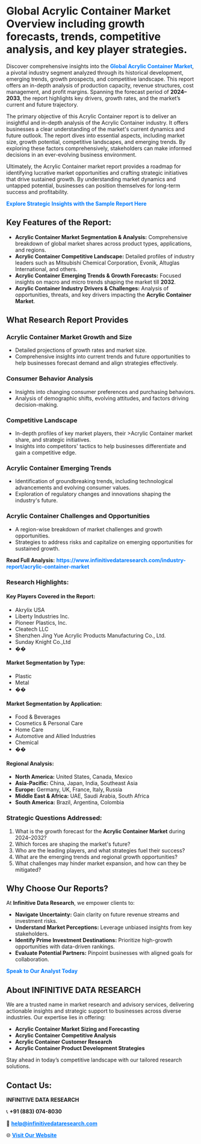 <h1>Global Acrylic Container Market Overview including growth forecasts, trends, competitive analysis, and key player strategies.</h1>
<p>
Discover comprehensive insights into the 
<a href="https://www.infinitivedataresearch.com/industry-report/acrylic-container-market" rel="dofollow" style="color: #007BFF; text-decoration: none;"><strong>Global Acrylic Container Market</strong></a>, a pivotal industry segment analyzed through its historical development, emerging trends, growth prospects, and competitive landscape. This report offers an in-depth analysis of production capacity, revenue structures, cost management, and profit margins. Spanning the forecast period of <strong>2024–2033</strong>, the report highlights key drivers, growth rates, and the market’s current and future trajectory.
</p>
<p>
The primary objective of this Acrylic Container report is to deliver an insightful and in-depth analysis of the Acrylic Container industry. It offers businesses a clear understanding of the market's current dynamics and future outlook. The report dives into essential aspects, including market size, growth potential, competitive landscapes, and emerging trends. By exploring these factors comprehensively, stakeholders can make informed decisions in an ever-evolving business environment.
</p>
<p>
Ultimately, the Acrylic Container market report provides a roadmap for identifying lucrative market opportunities and crafting strategic initiatives that drive sustained growth. By understanding market dynamics and untapped potential, businesses can position themselves for long-term success and profitability.
</p>
<p>
<a href="https://www.infinitivedataresearch.com/request-sample/reportId=108986" style="color: #007BFF; text-decoration: none;"><strong>Explore Strategic Insights with the Sample Report Here</strong></a>
</p>

<h2>Key Features of the Report:</h2>
<ul>
<li><strong>Acrylic Container Market Segmentation & Analysis:</strong> Comprehensive breakdown of global market shares across product types, applications, and regions.</li>
<li><strong>Acrylic Container Competitive Landscape:</strong> Detailed profiles of industry leaders such as Mitsubishi Chemical Corporation, Evonik, Altuglas International, and others.</li>
<li><strong>Acrylic Container Emerging Trends & Growth Forecasts:</strong> Focused insights on macro and micro trends shaping the market till <strong>2032</strong>.</li>
<li><strong>Acrylic Container Industry Drivers & Challenges:</strong> Analysis of opportunities, threats, and key drivers impacting the <strong>Acrylic Container Market</strong>.</li>
</ul>

<h2>What Research Report Provides</h2>
<h3>Acrylic Container Market Growth and Size</h3>
<ul>
<li>Detailed projections of growth rates and market size.</li>
<li>Comprehensive insights into current trends and future opportunities to help businesses forecast demand and align strategies effectively.</li>
</ul>

<h3>Consumer Behavior Analysis</h3>
<ul>
<li>Insights into changing consumer preferences and purchasing behaviors.</li>
<li>Analysis of demographic shifts, evolving attitudes, and factors driving decision-making.</li>
</ul>

<h3>Competitive Landscape</h3>
<ul>
<li>In-depth profiles of key market players, their >Acrylic Container market share, and strategic initiatives.</li>
<li>Insights into competitors' tactics to help businesses differentiate and gain a competitive edge.</li>
</ul>

<h3>Acrylic Container Emerging Trends</h3>
<ul>
<li>Identification of groundbreaking trends, including technological advancements and evolving consumer values.</li>
<li>Exploration of regulatory changes and innovations shaping the industry's future.</li>
</ul>

<h3>Acrylic Container Challenges and Opportunities</h3>
<ul>
<li>A region-wise breakdown of market challenges and growth opportunities.</li>
<li>Strategies to address risks and capitalize on emerging opportunities for sustained growth.</li>
</ul>
<p><strong>Read Full Analysis:</strong> <a href="https://www.infinitivedataresearch.com/industry-report/acrylic-container-market" rel="dofollow" style="color: #007BFF; text-decoration: none;"><strong>https://www.infinitivedataresearch.com/industry-report/acrylic-container-market</strong></a></p>
<h3>Research Highlights:</h3>
<h4>Key Players Covered in the Report:</h4>
<ul><li>Akrylix USA</li><li>Liberty Industries Inc.</li><li>Pioneer Plastics, Inc.</li><li>Cleatech LLC</li><li>Shenzhen Jing Yue Acrylic Products Manufacturing Co., Ltd.</li><li>Sunday Knight Co.,Ltd</li><li>��</li></ul>
<h4>Market Segmentation by Type:</h4>
<ul><li>Plastic</li><li>Metal</li><li>��</li></ul>
<h4>Market Segmentation by Application:</h4>
<ul><li>Food &amp; Beverages</li><li>Cosmetics &amp; Personal Care</li><li>Home Care</li><li>Automotive and Allied Industries</li><li>Chemical</li><li>��</li></ul>

<h4>Regional Analysis:</h4>
<ul>
<li><strong>North America:</strong> United States, Canada, Mexico</li>
<li><strong>Asia-Pacific:</strong> China, Japan, India, Southeast Asia</li>
<li><strong>Europe:</strong> Germany, UK, France, Italy, Russia</li>
<li><strong>Middle East & Africa:</strong> UAE, Saudi Arabia, South Africa</li>
<li><strong>South America:</strong> Brazil, Argentina, Colombia</li>
</ul>

<h3>Strategic Questions Addressed:</h3>
<ol>
<li>What is the growth forecast for the <strong>Acrylic Container Market</strong> during 2024–2032?</li>
<li>Which forces are shaping the market's future?</li>
<li>Who are the leading players, and what strategies fuel their success?</li>
<li>What are the emerging trends and regional growth opportunities?</li>
<li>What challenges may hinder market expansion, and how can they be mitigated?</li>
</ol>

<h2>Why Choose Our Reports?</h2>
<p>At <strong>Infinitive Data Research</strong>, we empower clients to:</p>
<ul>
<li><strong>Navigate Uncertainty:</strong> Gain clarity on future revenue streams and investment risks.</li>
<li><strong>Understand Market Perceptions:</strong> Leverage unbiased insights from key stakeholders.</li>
<li><strong>Identify Prime Investment Destinations:</strong> Prioritize high-growth opportunities with data-driven rankings.</li>
<li><strong>Evaluate Potential Partners:</strong> Pinpoint businesses with aligned goals for collaboration.</li>
</ul>
<p><a href="https://www.infinitivedataresearch.com/industry-report/acrylic-container-market" rel="dofollow" style="color: #007BFF; text-decoration: none;"><strong>Speak to Our Analyst Today</strong></a></p>

<h2>About INFINITIVE DATA RESEARCH</h2>
<p>We are a trusted name in market research and advisory services, delivering actionable insights and strategic support to businesses across diverse industries. Our expertise lies in offering:</p>
<ul>
<li><strong>Acrylic Container Market Sizing and Forecasting</strong></li>
<li><strong>Acrylic Container Competitive Analysis</strong></li>
<li><strong>Acrylic Container Customer Research</strong></li>
<li><strong>Acrylic Container Product Development Strategies</strong></li>
</ul>
<p>Stay ahead in today’s competitive landscape with our tailored research solutions.</p>

<h2>Contact Us:</h2>
<p><strong>INFINITIVE DATA RESEARCH</strong></p>
<p>📞 <strong>+91 (883) 074-8030</strong></p>
<p>📧 <strong><a href="mailto:help@infinitivedataresearch.com" style="color: #007BFF;">help@infinitivedataresearch.com</a></strong></p>
<p>🌐 <strong><a href="https://www.infinitivedataresearch.com" rel="dofollow" style="color: #007BFF;">Visit Our Website</a></strong></p>
